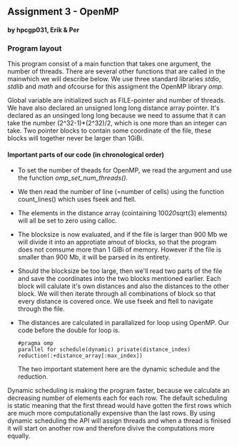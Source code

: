 <h2> Assignment 3 - OpenMP </h2>
<h4> by hpcgp031, Erik & Per </h4>

<h3> Program layout </h3>

This program consist of a main function that takes one argument, the number of threads. There are several other functions that are called in the mainwhich we will describe below. We use three standard libraries *stdio*, *stdlib* and *math* and ofcourse for this assigment the OpenMP library *omp*.

Global variable are initialized such as FILE-pointer and number of threads. We have also declared an unsigned long long distance array pointer. It's declared as an unsinged long long because we need to assume that it can take the number (2^32-1)*(2^32)/2,  which is one more than an integer can take. Two pointer blocks to contain some coordinate of the file, these blocks will together never be larger than 1GiBi.

<h4> Important parts of our code (in chronological order) </h4>

+ To set the number of theads for OpenMP, we read the argument and use the function *omp_set_num_threads()*.

+ We then read the number of line (=number of cells) using the function count_lines() which uses fseek and ftell.

+ The elements in the distance array (cointaining 100*20*sqrt(3) elements) will all be set to zero using calloc.

+ The blocksize is now evaluated, and if the file is larger than 900 Mb we will divide it into an approtiate amout of blocks, so that the program does not comsume more than 1 GiBi of memory. However if the file is smaller than 900 Mb, it will be parsed in its entirety.

+ Should the blocksize be too large, then we'll read two parts of the file and save the coordinates into the two blocks mentioned earlier. Each block will calulate it's own distances and also the distances to the other block. We will then iterate through all combinations of block so that every distance is covered once. We use fseek and ftell to navigate through the file.

+ The distances are calculated in parallalized for loop using OpenMP. Our code before the double for loop is. <pre><code>#pragma omp parallel for schedule(dynamic) private(distance_index) reduction(:+distance_array[:max_index])  </pre></code>
The two important statement here are the dynamic schedule and the reduction.

Dynamic scheduling is making the program faster, because we calculate an decreasing number of elements each for each row. The default scheduling is static meaning that the first thread would have gotten the first rows which are much more computationally expensive than the last rows. By using dynamic scheduling the API will assign threads and when a thread is finised it will start on another row and therefore divive the computations more equally. 